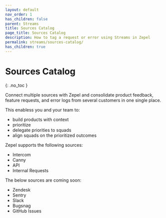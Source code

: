 ```yaml
---
layout: default
nav_order: 1
has_children: false
parent: Streams
title: Sources Catalog
page_title: Sources Catalog
description: How to tag a request or error using Streams in Zepel
permalink: streams/sources-catalog/
has_children: true
---
```


# Sources Catalog
{: .no_toc }

Connect multiple sources with Zepel and consolidate product feedback, feature requests, and error logs from several customers in one single place.

This enabless you and your team to:
- build products with context
- prioritize
- delegate priorities to squads
- align squads on the prioritized outcomes

Zepel supports the following sources:

- Intercom
- Canny
- API
- Internal Requests

The below sources are coming soon:

- Zendesk
- Sentry
- Slack
- Bugsnag
- GitHub Issues